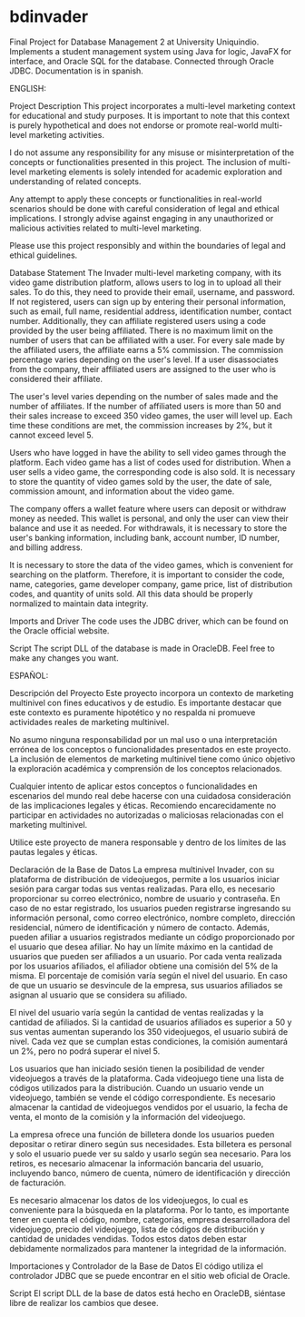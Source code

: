 # bdinvader
Final Project for Database Management 2 at University Uniquindio. Implements a student management system using Java for logic, JavaFX for interface, and Oracle SQL for the database. Connected through Oracle JDBC. Documentation is in spanish.

ENGLISH:

Project Description
This project incorporates a multi-level marketing context for educational and study purposes. It is important to note that this context is purely hypothetical and does not endorse or promote real-world multi-level marketing activities.

I do not assume any responsibility for any misuse or misinterpretation of the concepts or functionalities presented in this project. The inclusion of multi-level marketing elements is solely intended for academic exploration and understanding of related concepts.

Any attempt to apply these concepts or functionalities in real-world scenarios should be done with careful consideration of legal and ethical implications. I strongly advise against engaging in any unauthorized or malicious activities related to multi-level marketing.

Please use this project responsibly and within the boundaries of legal and ethical guidelines.

Database Statement
The Invader multi-level marketing company, with its video game distribution platform, allows users to log in to upload all their sales. To do this, they need to provide their email, username, and password. If not registered, users can sign up by entering their personal information, such as email, full name, residential address, identification number, contact number. Additionally, they can affiliate registered users using a code provided by the user being affiliated. There is no maximum limit on the number of users that can be affiliated with a user. For every sale made by the affiliated users, the affiliate earns a 5% commission. The commission percentage varies depending on the user's level. If a user disassociates from the company, their affiliated users are assigned to the user who is considered their affiliate.

The user's level varies depending on the number of sales made and the number of affiliates. If the number of affiliated users is more than 50 and their sales increase to exceed 350 video games, the user will level up. Each time these conditions are met, the commission increases by 2%, but it cannot exceed level 5.

Users who have logged in have the ability to sell video games through the platform. Each video game has a list of codes used for distribution. When a user sells a video game, the corresponding code is also sold. It is necessary to store the quantity of video games sold by the user, the date of sale, commission amount, and information about the video game.

The company offers a wallet feature where users can deposit or withdraw money as needed. This wallet is personal, and only the user can view their balance and use it as needed. For withdrawals, it is necessary to store the user's banking information, including bank, account number, ID number, and billing address.

It is necessary to store the data of the video games, which is convenient for searching on the platform. Therefore, it is important to consider the code, name, categories, game developer company, game price, list of distribution codes, and quantity of units sold. All this data should be properly normalized to maintain data integrity.

Imports and Driver
The code uses the JDBC driver, which can be found on the Oracle official website.

Script
The script DLL of the database is made in OracleDB. Feel free to make any changes you want.

ESPAÑOL:

Descripción del Proyecto
Este proyecto incorpora un contexto de marketing multinivel con fines educativos y de estudio. Es importante destacar que este contexto es puramente hipotético y no respalda ni promueve actividades reales de marketing multinivel.

No asumo ninguna responsabilidad por un mal uso o una interpretación errónea de los conceptos o funcionalidades presentados en este proyecto. La inclusión de elementos de marketing multinivel tiene como único objetivo la exploración académica y comprensión de los conceptos relacionados.

Cualquier intento de aplicar estos conceptos o funcionalidades en escenarios del mundo real debe hacerse con una cuidadosa consideración de las implicaciones legales y éticas. Recomiendo encarecidamente no participar en actividades no autorizadas o maliciosas relacionadas con el marketing multinivel.

Utilice este proyecto de manera responsable y dentro de los límites de las pautas legales y éticas.

Declaración de la Base de Datos
La empresa multinivel Invader, con su plataforma de distribución de videojuegos, permite a los usuarios iniciar sesión para cargar todas sus ventas realizadas. Para ello, es necesario proporcionar su correo electrónico, nombre de usuario y contraseña. En caso de no estar registrado, los usuarios pueden registrarse ingresando su información personal, como correo electrónico, nombre completo, dirección residencial, número de identificación y número de contacto. Además, pueden afiliar a usuarios registrados mediante un código proporcionado por el usuario que desea afiliar. No hay un límite máximo en la cantidad de usuarios que pueden ser afiliados a un usuario. Por cada venta realizada por los usuarios afiliados, el afiliador obtiene una comisión del 5% de la misma. El porcentaje de comisión varía según el nivel del usuario. En caso de que un usuario se desvincule de la empresa, sus usuarios afiliados se asignan al usuario que se considera su afiliado.

El nivel del usuario varía según la cantidad de ventas realizadas y la cantidad de afiliados. Si la cantidad de usuarios afiliados es superior a 50 y sus ventas aumentan superando los 350 videojuegos, el usuario subirá de nivel. Cada vez que se cumplan estas condiciones, la comisión aumentará un 2%, pero no podrá superar el nivel 5.

Los usuarios que han iniciado sesión tienen la posibilidad de vender videojuegos a través de la plataforma. Cada videojuego tiene una lista de códigos utilizados para la distribución. Cuando un usuario vende un videojuego, también se vende el código correspondiente. Es necesario almacenar la cantidad de videojuegos vendidos por el usuario, la fecha de venta, el monto de la comisión y la información del videojuego.

La empresa ofrece una función de billetera donde los usuarios pueden depositar o retirar dinero según sus necesidades. Esta billetera es personal y solo el usuario puede ver su saldo y usarlo según sea necesario. Para los retiros, es necesario almacenar la información bancaria del usuario, incluyendo banco, número de cuenta, número de identificación y dirección de facturación.

Es necesario almacenar los datos de los videojuegos, lo cual es conveniente para la búsqueda en la plataforma. Por lo tanto, es importante tener en cuenta el código, nombre, categorías, empresa desarrolladora del videojuego, precio del videojuego, lista de códigos de distribución y cantidad de unidades vendidas. Todos estos datos deben estar debidamente normalizados para mantener la integridad de la información.

Importaciones y Controlador de la Base de Datos
El código utiliza el controlador JDBC que se puede encontrar en el sitio web oficial de Oracle.

Script
El script DLL de la base de datos está hecho en OracleDB, siéntase libre de realizar los cambios que desee.
